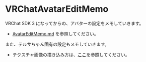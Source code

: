 # VRChatAvatarEditMemo

VRChat SDK 3 になってからの、アバターの設定をメモしていきます。  
* [AvatarEditMemo.md](AvatarEditMemo.md) を参照してください。  

また、テルサちゃん固有の設定もメモしていきます。  
* テクスチャ画像の描き込み方は、[ここ](BerylTerrsa_TextureEdit/BerylTerrsa_TextureEdit.md)を参照してください。  
